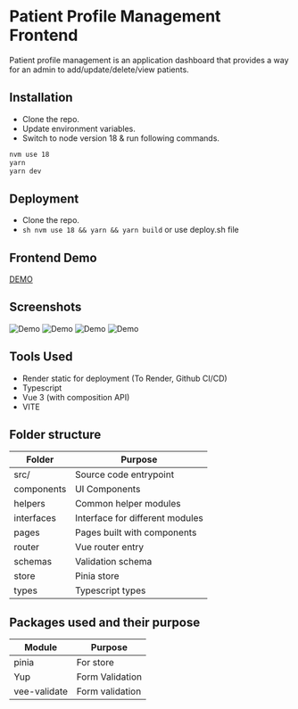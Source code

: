 # Patient Profile Management Frontend

Patient profile management is an application dashboard that provides a way for an admin to add/update/delete/view patients.

## Installation

- Clone the repo.
- Update environment variables.
- Switch to node version 18 & run following commands.

```bash
nvm use 18
yarn
yarn dev
```

## Deployment

- Clone the repo.
- `sh nvm use 18 && yarn && yarn build`
  or use deploy.sh file

## Frontend Demo

[DEMO](https://ppm-4440.onrender.com)

## Screenshots

![Demo](screenshot_1.png?raw=true "Screenshot")
![Demo](screenshot_2.png?raw=true "Screenshot")
![Demo](screenshot_3.png?raw=true "Screenshot")
![Demo](screenshot_4.png?raw=true "Screenshot")

## Tools Used

- Render static for deployment (To Render, Github CI/CD)
- Typescript
- Vue 3 (with composition API)
- VITE

## Folder structure

| Folder     | Purpose                         |
| ---------- | ------------------------------- |
| src/       | Source code entrypoint          |
| components | UI Components                   |
| helpers    | Common helper modules           |
| interfaces | Interface for different modules |
| pages      | Pages built with components     |
| router     | Vue router entry                |
| schemas    | Validation schema               |
| store      | Pinia store                     |
| types      | Typescript types                |

## Packages used and their purpose

| Module       | Purpose         |
| ------------ | --------------- |
| pinia        | For store       |
| Yup          | Form Validation |
| vee-validate | Form validation |
